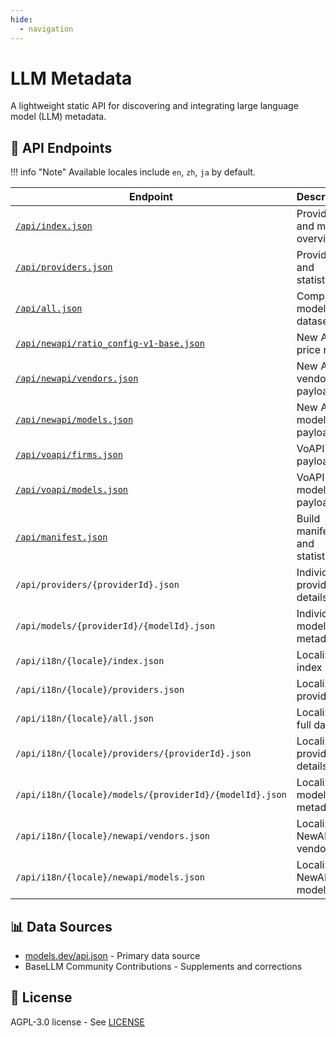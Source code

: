 ```yaml
---
hide:
  - navigation
---
```


# LLM Metadata

A lightweight static API for discovering and integrating large language model (LLM) metadata.

## 📡 API Endpoints

!!! info "Note"
    Available locales include `en`, `zh`, `ja` by default.

| Endpoint                                                                                                               | Description                   | Example                                                                                |
| ---------------------------------------------------------------------------------------------------------------------- | ----------------------------- | -------------------------------------------------------------------------------------- |
| [`/api/index.json`](https://basellm.github.io/llm-metadata/api/index.json)                                             | Provider and model overview   | Get basic information about all providers and models                                   |
| [`/api/providers.json`](https://basellm.github.io/llm-metadata/api/providers.json)                                     | Provider list and statistics  | Get provider list and model count statistics                                           |
| [`/api/all.json`](https://basellm.github.io/llm-metadata/api/all.json)                                                 | Complete model dataset        | Get detailed information for all models                                                |
| [`/api/newapi/ratio_config-v1-base.json`](https://basellm.github.io/llm-metadata/api/newapi/ratio_config-v1-base.json) | New API price ratios          | Price calculation ratios for New API system                                            |
| [`/api/newapi/vendors.json`](https://basellm.github.io/llm-metadata/api/newapi/vendors.json)                           | New API vendors payload       | Vendor rows adapted for New API system                                                 |
| [`/api/newapi/models.json`](https://basellm.github.io/llm-metadata/api/newapi/models.json)                             | New API models payload        | Model rows adapted for New API system                                                  |
| [`/api/voapi/firms.json`](https://basellm.github.io/llm-metadata/api/voapi/firms.json)                             | VoAPI firms payload           | Firm rows adapted for VoAPI system                                                    |
| [`/api/voapi/models.json`](https://basellm.github.io/llm-metadata/api/voapi/models.json)                             | VoAPI models payload          | Model rows adapted for VoAPI system                                                  |
| [`/api/manifest.json`](https://basellm.github.io/llm-metadata/api/manifest.json)                                       | Build manifest and statistics | Build information and data statistics                                                  |
| `/api/providers/{providerId}.json`                                                                                     | Individual provider details   | Example: `/api/providers/openai.json`                                                  |
| `/api/models/{providerId}/{modelId}.json`                                                                              | Individual model metadata     | Example: `/api/models/openai/gpt-4.json`                                               |
| `/api/i18n/{locale}/index.json`                                                                                        | Localized index               | Example: `https://basellm.github.io/llm-metadata/api/i18n/zh/index.json`               |
| `/api/i18n/{locale}/providers.json`                                                                                    | Localized providers           | Example: `https://basellm.github.io/llm-metadata/api/i18n/ja/providers.json`           |
| `/api/i18n/{locale}/all.json`                                                                                          | Localized full dataset        | Example: `https://basellm.github.io/llm-metadata/api/i18n/zh/all.json`                 |
| `/api/i18n/{locale}/providers/{providerId}.json`                                                                       | Localized provider details    | Example: `https://basellm.github.io/llm-metadata/api/i18n/zh/providers/openai.json`    |
| `/api/i18n/{locale}/models/{providerId}/{modelId}.json`                                                                | Localized model metadata      | Example: `https://basellm.github.io/llm-metadata/api/i18n/ja/models/openai/gpt-4.json` |
| `/api/i18n/{locale}/newapi/vendors.json`                                                                               | Localized NewAPI vendors      | Example: `https://basellm.github.io/llm-metadata/api/i18n/zh/newapi/vendors.json`      |
| `/api/i18n/{locale}/newapi/models.json`                                                                                | Localized NewAPI models       | Example: `https://basellm.github.io/llm-metadata/api/i18n/ja/newapi/models.json`       |

## 📊 Data Sources

- [models.dev/api.json](https://models.dev/api.json) - Primary data source
- BaseLLM Community Contributions - Supplements and corrections

## 📄 License

 AGPL-3.0 license - See [LICENSE](https://github.com/basellm/llm-metadata/blob/main/LICENSE)
